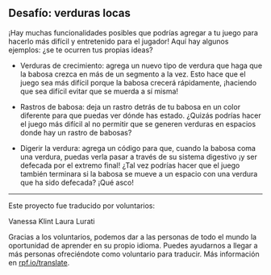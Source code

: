 ## Desafío: verduras locas

¡Hay muchas funcionalidades posibles que podrías agregar a tu juego para hacerlo más difícil y entretenido para el jugador! Aquí hay algunos ejemplos: ¿se te ocurren tus propias ideas?

+ Verduras de crecimiento: agrega un nuevo tipo de verdura que haga que la babosa crezca en más de un segmento a la vez. Esto hace que el juego sea más difícil porque la babosa crecerá rápidamente, ¡haciendo que sea difícil evitar que se muerda a sí misma!

+ Rastros de babosa: deja un rastro detrás de tu babosa en un color diferente para que puedas ver dónde has estado. ¿Quizás podrías hacer el juego más difícil al no permitir que se generen verduras en espacios donde hay un rastro de babosas?

+ Digerir la verdura: agrega un código para que, cuando la babosa coma una verdura, puedas verla pasar a través de su sistema digestivo ¡y ser defecada por el extremo final! ¿Tal vez podrías hacer que el juego también terminara si la babosa se mueve a un espacio con una verdura que ha sido defecada? ¡Qué asco!

***

Este proyecto fue traducido por voluntarios:

Vanessa Klint
Laura Lurati

Gracias a los voluntarios, podemos dar a las personas de todo el mundo la oportunidad de aprender en su propio idioma. Puedes ayudarnos a llegar a más personas ofreciéndote como voluntario para traducir. Más información en [rpf.io/translate](https://rpf.io/translate).
